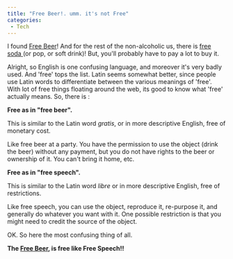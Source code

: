 ```yaml
---
title: "Free Beer!. umm. it's not Free"
categories:
 - Tech
---
```


I found [Free Beer][0]! And for the rest of the non-alcoholic us, there is [free soda ][1](or pop, or soft drink)! But, you'll probably have to pay a lot to buy it.

Alright, so English is one confusing language, and moreover it's very badly used. And 'free' tops the list. Latin seems somewhat better, since people use Latin words to differentiate between the various meanings of 'free'. With lot of free things floating around the web, its good to know what 'free' actually means. So, there is :

**Free as in "free beer".**

This is similar to the Latin word _gratis_, or in more descriptive English, free of monetary cost.

Like free beer at a party. You have the permission to use the object (drink the beer) without any payment, but you do not have rights to the beer or ownership of it. You can't bring it home, etc.

**Free as in "free speech".**

This is similar to the Latin word _libre_ or in more descriptive English, free of restrictions.

Like free speech, you can use the object, reproduce it, re-purpose it, and generally do whatever you want with it. One possible restriction is that you might need to credit the source of the object.

OK. So here the most confusing thing of all.

**The [Free Beer][0], is free like Free Speech!!**


[0]: http://en.wikipedia.org/wiki/Vores_Øl
[1]: http://en.wikipedia.org/wiki/OpenCola
